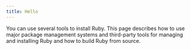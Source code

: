 ```yaml
---
title: Hello
---
```


You can use several tools to install Ruby. This page describes how to use major package management systems and third-party tools for managing and installing Ruby and how to build Ruby from source.